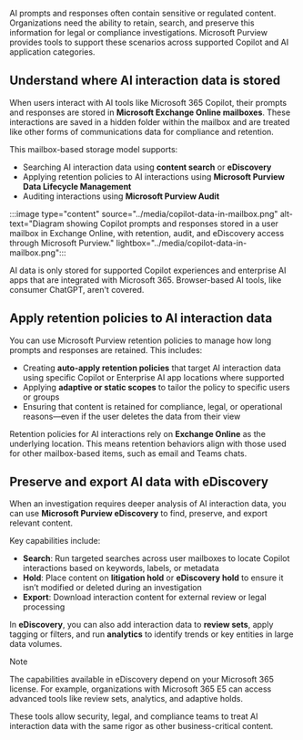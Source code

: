 AI prompts and responses often contain sensitive or regulated content. Organizations need the ability to retain, search, and preserve this information for legal or compliance investigations. Microsoft Purview provides tools to support these scenarios across supported Copilot and AI application categories.

## Understand where AI interaction data is stored

When users interact with AI tools like Microsoft 365 Copilot, their prompts and responses are stored in **Microsoft Exchange Online mailboxes**. These interactions are saved in a hidden folder within the mailbox and are treated like other forms of communications data for compliance and retention.

This mailbox-based storage model supports:

- Searching AI interaction data using **content search** or **eDiscovery**
- Applying retention policies to AI interactions using **Microsoft Purview Data Lifecycle Management**
- Auditing interactions using **Microsoft Purview Audit**

:::image type="content" source="../media/copilot-data-in-mailbox.png" alt-text="Diagram showing Copilot prompts and responses stored in a user mailbox in Exchange Online, with retention, audit, and eDiscovery access through Microsoft Purview." lightbox="../media/copilot-data-in-mailbox.png":::

AI data is only stored for supported Copilot experiences and enterprise AI apps that are integrated with Microsoft 365. Browser-based AI tools, like consumer ChatGPT, aren't covered.

## Apply retention policies to AI interaction data

You can use Microsoft Purview retention policies to manage how long prompts and responses are retained. This includes:

- Creating **auto-apply retention policies** that target AI interaction data using specific Copilot or Enterprise AI app locations where supported
- Applying **adaptive or static scopes** to tailor the policy to specific users or groups
- Ensuring that content is retained for compliance, legal, or operational reasons—even if the user deletes the data from their view

Retention policies for AI interactions rely on **Exchange Online** as the underlying location. This means retention behaviors align with those used for other mailbox-based items, such as email and Teams chats.

## Preserve and export AI data with eDiscovery

When an investigation requires deeper analysis of AI interaction data, you can use **Microsoft Purview eDiscovery** to find, preserve, and export relevant content.

Key capabilities include:

- **Search**: Run targeted searches across user mailboxes to locate Copilot interactions based on keywords, labels, or metadata
- **Hold**: Place content on **litigation hold** or **eDiscovery hold** to ensure it isn’t modified or deleted during an investigation
- **Export**: Download interaction content for external review or legal processing

In **eDiscovery**, you can also add interaction data to **review sets**, apply tagging or filters, and run **analytics** to identify trends or key entities in large data volumes.

> [!NOTE]
> The capabilities available in eDiscovery depend on your Microsoft 365 license. For example, organizations with Microsoft 365 E5 can access advanced tools like review sets, analytics, and adaptive holds.

These tools allow security, legal, and compliance teams to treat AI interaction data with the same rigor as other business-critical content.
